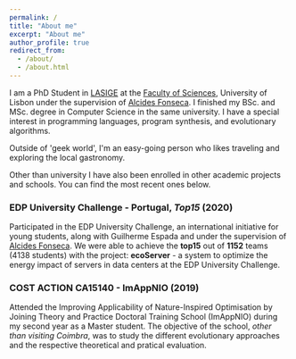 ```yaml
---
permalink: /
title: "About me"
excerpt: "About me"
author_profile: true
redirect_from: 
  - /about/
  - /about.html
---
```


<p text-align=justify>
I am a PhD Student in <a href="https://www.lasige.di.fc.ul.pt/">LASIGE</a> at the <a href="https://ciencias.ulisboa.pt/">Faculty of Sciences</a>, University of Lisbon under the supervision of <a href="https://wiki.alcidesfonseca.com/">Alcides Fonseca</a>. I finished my BSc. and MSc. degree in Computer Science in the same university. I have a special interest in programming languages, program synthesis, and evolutionary algorithms. 

Outside of 'geek world', I'm an easy-going person who likes traveling and exploring the local gastronomy. 
<p>

<p>
Other than university I have also been enrolled in other academic projects and schools. You can find the most recent ones below.
</p>


<h3>EDP University Challenge - Portugal, <i>Top15</i> (2020)</h3>
<p text-align=justify>Participated in the EDP University Challenge, an international initiative for young students, along with Guilherme Espada and under the supervision of <a href="https://wiki.alcidesfonseca.com/">Alcides Fonseca</a>. We were able to achieve the <b>top15</b> out of <b>1152</b> teams (4138 students) with the project: <b>ecoServer</b> - a system to optimize the energy impact of servers in data centers at the EDP University Challenge.
</p>


<h3>COST ACTION CA15140 - ImAppNIO (2019)</h3>
<p text-align=justify>Attended the Improving Applicability of Nature-Inspired Optimisation by Joining Theory and Practice Doctoral Training School (ImAppNIO) during my second year as a Master student. The objective of the school, <i>other than visiting Coimbra</i>, was to study the different evolutionary approaches and the respective theoretical and pratical evaluation.</p>


